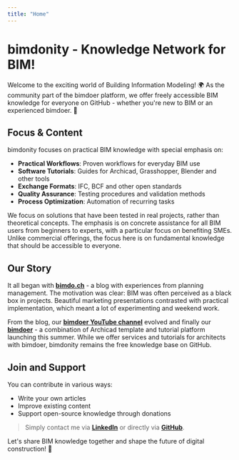```yaml
---
title: "Home"
---
```


# bimdonity - Knowledge Network for BIM!

Welcome to the exciting world of Building Information Modeling! 🌍
As the community part of the bimdoer platform, we offer freely accessible BIM knowledge for everyone on GitHub - whether you're new to BIM or an experienced bimdoer. 🚀

## Focus & Content
bimdonity focuses on practical BIM knowledge with special emphasis on:

- **Practical Workflows**: Proven workflows for everyday BIM use
- **Software Tutorials**: Guides for Archicad, Grasshopper, Blender and other tools
- **Exchange Formats**: IFC, BCF and other open standards
- **Quality Assurance**: Testing procedures and validation methods
- **Process Optimization**: Automation of recurring tasks

We focus on solutions that have been tested in real projects, rather than theoretical concepts. The emphasis is on concrete assistance for all BIM users from beginners to experts, with a particular focus on benefiting SMEs. Unlike commercial offerings, the focus here is on fundamental knowledge that should be accessible to everyone.

## Our Story
It all began with [**bimdo.ch**](https://bimdo.ch) - a blog with experiences from planning management. The motivation was clear: BIM was often perceived as a black box in projects. Beautiful marketing presentations contrasted with practical implementation, which meant a lot of experimenting and weekend work.

From the blog, our [**bimdoer YouTube channel**](https://www.youtube.com/@bimdoer) evolved and finally our [**bimdoer**](https://bimdo.ch/bimdoer) - a combination of Archicad template and tutorial platform launching this summer. While we offer services and tutorials for architects with bimdoer, bimdonity remains the free knowledge base on GitHub.

## Join and Support
You can contribute in various ways:
- Write your own articles
- Improve existing content
- Support open-source knowledge through donations
> Simply contact me via [**LinkedIn**](https://www.linkedin.com/in/manuel-emmenegger-45353819b/) or directly via [**GitHub**](https://github.com/bimdoer/).

Let's share BIM knowledge together and shape the future of digital construction! 🤝